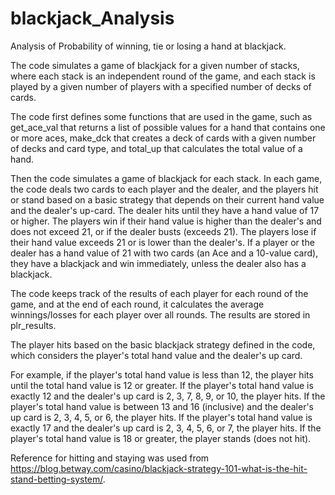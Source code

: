 # blackjack_Analysis
Analysis of Probability of winning, tie or losing a hand at blackjack.

The code simulates a game of blackjack for a given number of stacks, where each stack is an independent round of the game, and each stack is played by a given number of players with a specified number of decks of cards.

The code first defines some functions that are used in the game, such as get_ace_val that returns a list of possible values for a hand that contains one or more aces, make_dck that creates a deck of cards with a given number of decks and card type, and total_up that calculates the total value of a hand.

Then the code simulates a game of blackjack for each stack. In each game, the code deals two cards to each player and the dealer, and the players hit or stand based on a basic strategy that depends on their current hand value and the dealer's up-card. The dealer hits until they have a hand value of 17 or higher. The players win if their hand value is higher than the dealer's and does not exceed 21, or if the dealer busts (exceeds 21). The players lose if their hand value exceeds 21 or is lower than the dealer's. If a player or the dealer has a hand value of 21 with two cards (an Ace and a 10-value card), they have a blackjack and win immediately, unless the dealer also has a blackjack.

The code keeps track of the results of each player for each round of the game, and at the end of each round, it calculates the average winnings/losses for each player over all rounds. The results are stored in plr_results.

The player hits based on the basic blackjack strategy defined in the code, which considers the player's total hand value and the dealer's up card.

For example, if the player's total hand value is less than 12, the player hits until the total hand value is 12 or greater. If the player's total hand value is exactly 12 and the dealer's up card is 2, 3, 7, 8, 9, or 10, the player hits. If the player's total hand value is between 13 and 16 (inclusive) and the dealer's up card is 2, 3, 4, 5, or 6, the player hits. If the player's total hand value is exactly 17 and the dealer's up card is 2, 3, 4, 5, 6, or 7, the player hits. If the player's total hand value is 18 or greater, the player stands (does not hit).


Reference for hitting and staying was used from https://blog.betway.com/casino/blackjack-strategy-101-what-is-the-hit-stand-betting-system/.
